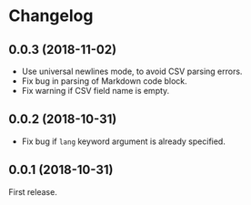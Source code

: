 # Changelog

## 0.0.3 (2018-11-02)

* Use universal newlines mode, to avoid CSV parsing errors.
* Fix bug in parsing of Markdown code block.
* Fix warning if CSV field name is empty.

## 0.0.2 (2018-10-31)

* Fix bug if `lang` keyword argument is already specified.

## 0.0.1 (2018-10-31)

First release.
